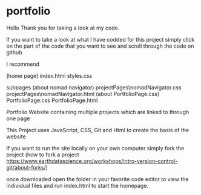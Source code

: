 # portfolio

Hello Thank you for taking a look at my code.

If you want to take a look at what I have codded for this project simply click on the part of the code that you want to see and scroll through the code on github

I recommend

(home page)
index.html
styles.css

subpages
(about nomad navigator)
projectPages\nomadNavigator.css 
projectPages\nomadNavigator.html
(about PortfolioPage.css)
PortfolioPage.css
PortfolioPage.html

Portfolio Website containing multiple projects which are linked to through one page


This Project uses JavaScript, CSS, Git and Html to create the basis of the website

If you want to run the site locally on your own computer simply fork the project
(how to fork a project https://www.earthdatascience.org/workshops/intro-version-control-git/about-forks/)

once downloaded open the folder in your favorite code editor to view the individual files and run index.html to start the homepage.

